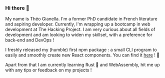 ### Hi there 👋

My name is Théo Gianella. I'm a former PhD candidate in French literature and aspiring developer. Currently, I'm wrapping up a bootcamp in web development at The Hacking Project. I am very curious about all fields of development and am looking to widen my skillset, with a preference for back-end and DevOps !

I freshly released my (humble) first npm package : a small CLI program to easily and smoothly create new React components. You can find it [here](https://www.npmjs.com/package/@tgianella/create-react-component-cli) ! :tada:

Apart from that I am currently learning Rust :crab: and WebAssembly, hit me up with any tips or feedback on my projects !

<!--
**TGianella/TGIanella** is a ✨ _special_ ✨ repository because its `README.md` (this file) appears on your GitHub profile.

Here are some ideas to get you started:

- 🔭 I’m currently working on ...
- 🌱 I’m currently learning ...
- 👯 I’m looking to collaborate on ...
- 🤔 I’m looking for help with ...
- 💬 Ask me about ...
- 📫 How to reach me: ...
- 😄 Pronouns: ...
- ⚡ Fun fact: ...
-->
